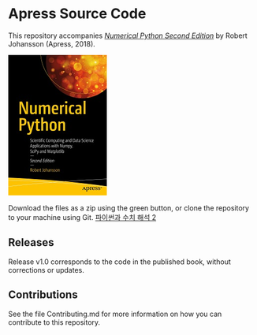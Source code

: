 # Apress Source Code

This repository accompanies [*Numerical Python Second Edition*](https://www.apress.com/9781484242452) by Robert Johansson (Apress, 2018).

[comment]: #cover
![Cover image](9781484242452.jpg)

Download the files as a zip using the green button, or clone the repository to your machine using Git. [파이썬과 수치 해석 2](http://www.acornpub.co.kr/book/numerical-python-2e)

## Releases

Release v1.0 corresponds to the code in the published book, without corrections or updates.

## Contributions

See the file Contributing.md for more information on how you can contribute to this repository.
